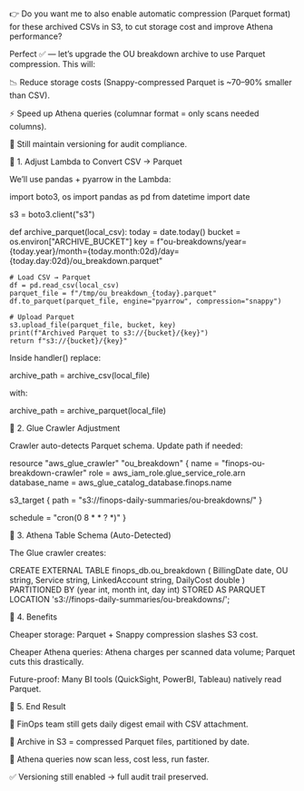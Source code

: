 👉 Do you want me to also enable automatic compression (Parquet format) for these archived CSVs in S3, to cut storage cost and improve Athena performance?

Perfect ✅ — let’s upgrade the OU breakdown archive to use Parquet compression. This will:

📉 Reduce storage costs (Snappy-compressed Parquet is ~70–90% smaller than CSV).

⚡ Speed up Athena queries (columnar format = only scans needed columns).

🔐 Still maintain versioning for audit compliance.

🔹 1. Adjust Lambda to Convert CSV → Parquet

We’ll use pandas + pyarrow in the Lambda:

import boto3, os
import pandas as pd
from datetime import date

s3 = boto3.client("s3")

def archive_parquet(local_csv):
    today = date.today()
    bucket = os.environ["ARCHIVE_BUCKET"]
    key = f"ou-breakdowns/year={today.year}/month={today.month:02d}/day={today.day:02d}/ou_breakdown.parquet"

    # Load CSV → Parquet
    df = pd.read_csv(local_csv)
    parquet_file = f"/tmp/ou_breakdown_{today}.parquet"
    df.to_parquet(parquet_file, engine="pyarrow", compression="snappy")

    # Upload Parquet
    s3.upload_file(parquet_file, bucket, key)
    print(f"Archived Parquet to s3://{bucket}/{key}")
    return f"s3://{bucket}/{key}"


Inside handler() replace:

archive_path = archive_csv(local_file)

with:

archive_path = archive_parquet(local_file)


🔹 2. Glue Crawler Adjustment

Crawler auto-detects Parquet schema. Update path if needed:

resource "aws_glue_crawler" "ou_breakdown" {
  name          = "finops-ou-breakdown-crawler"
  role          = aws_iam_role.glue_service_role.arn
  database_name = aws_glue_catalog_database.finops.name

  s3_target {
    path = "s3://finops-daily-summaries/ou-breakdowns/"
  }

  schedule = "cron(0 8 * * ? *)"
}


🔹 3. Athena Table Schema (Auto-Detected)

The Glue crawler creates:

CREATE EXTERNAL TABLE finops_db.ou_breakdown (
  BillingDate date,
  OU string,
  Service string,
  LinkedAccount string,
  DailyCost double
)
PARTITIONED BY (year int, month int, day int)
STORED AS PARQUET
LOCATION 's3://finops-daily-summaries/ou-breakdowns/';


🔹 4. Benefits

Cheaper storage: Parquet + Snappy compression slashes S3 cost.

Cheaper Athena queries: Athena charges per scanned data volume; Parquet cuts this drastically.

Future-proof: Many BI tools (QuickSight, PowerBI, Tableau) natively read Parquet.

🔹 5. End Result

📧 FinOps team still gets daily digest email with CSV attachment.

📂 Archive in S3 = compressed Parquet files, partitioned by date.

🔎 Athena queries now scan less, cost less, run faster.

✅ Versioning still enabled → full audit trail preserved.

